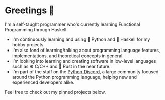 # Greetings 👋

I'm a self-taught programmer who's currently learning Functional Programming through Haskell.

- I'm continuously learning and using :snake: Python and :blue_book: Haskell for my hobby projects.
- I'm also fond of learning/talking about programming language features, implementations, and theoretical concepts in general.
- I’m looking into learning and creating software in low-level languages such as :gear: C/C++ and :crab: Rust in the near future.
- I'm part of the staff on the [Python Discord](https://git.pydis.com), a large community focused around the Python programming language, helping new and experienced developers alike.

Feel free to check out my pinned projects below.
